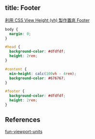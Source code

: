 title: Footer
---

[利用 CSS View Height (vh) 製作置底 Footer](https://myapollo.com.tw/zh-tw/css-viewport-height/)

```css
body {
  margin: 0;
}

#head {
  background-color: #dfdfdf;
  height: 2rem;
}

#content {
  min-height: calc(100vh - 4rem);
  background-color: #676767;
}

#footer {
  background-color: #dfdfdf;
  height: 2rem;
}
```

## References

[fun-viewport-units](https://css-tricks.com/fun-viewport-units/)